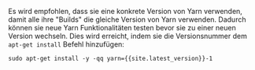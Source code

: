 Es wird empfohlen, dass sie eine konkrete Version von Yarn verwenden, damit alle ihre "Builds" die gleiche Version von Yarn verwenden. Dadurch können sie neue Yarn Funktionalitäten testen bevor sie zu einer neuen Version wechseln. Dies wird erreicht, indem sie die Versionsnummer dem `apt-get install` Befehl hinzufügen:

    sudo apt-get install -y -qq yarn={{site.latest_version}}-1